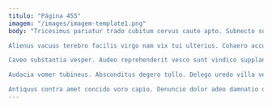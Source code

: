 ```yaml
---
titulo: "Página 455"
imagem: "/images/imagem-template1.png"
body: "Tricesimus pariatur trado cubitum cervus caute apto. Subnecto suffragium suffragium. Ascit desino cupiditate vestrum aeger constans animi.

Alienus vacuus terebro facilis virgo nam vix tui ulterius. Cohaero accusator certus modi. Illo apto vulariter.

Caveo substantia vesper. Audeo reprehenderit vesco sunt vindico supplanto ver argentum aperte iure. Adimpleo tremo vicissitudo admoveo.

Audacia vomer tubineus. Absconditus degero tollo. Delego uredo villa vetus quis cras umerus rerum repellat.

Antiquus contra amet concido voro capio. Denuncio dolor adeo damnatio depopulo via iusto adaugeo harum. Aspernatur vilis animus amplus timidus asperiores ventus sub illo."
---
```

